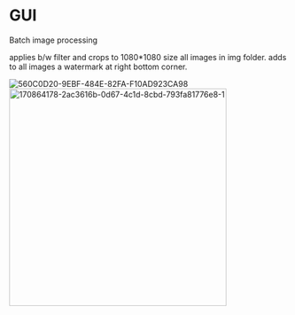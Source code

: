# GUI
Batch image processing 

applies b/w filter and crops to 1080*1080 size all images in img folder.
adds to all images a watermark at right bottom corner.

![560C0D20-9EBF-484E-82FA-F10AD923CA98](https://user-images.githubusercontent.com/101692785/171038307-a8c3d63c-6027-4ee7-8b72-180549425619.JPEG)
<img width="392" alt="170864178-2ac3616b-0d67-4c1d-8cbd-793fa81776e8-1" src="https://user-images.githubusercontent.com/101692785/171038373-b35b87f4-2b1a-4c87-9f32-09fef2038801.png">
